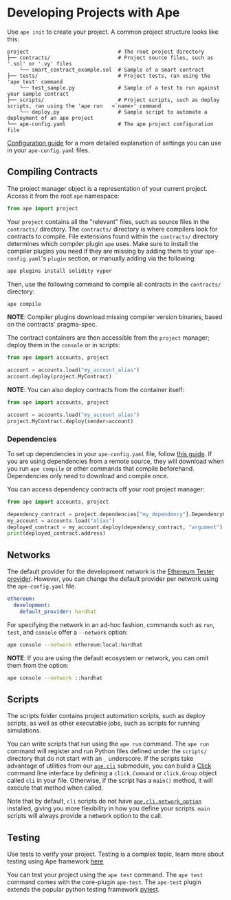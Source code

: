# Developing Projects with Ape

Use `ape init` to create your project. A common project structure looks like this:

```
project                             # The root project directory
├── contracts/                      # Project source files, such as '.sol' or '.vy' files
    └── smart_contract_example.sol  # Sample of a smart contract
├── tests/                          # Project tests, ran using the 'ape test' command
    └── test_sample.py              # Sample of a test to run against your sample contract
├── scripts/                        # Project scripts, such as deploy scripts, ran using the 'ape run   <`name>' command
    └── deploy.py                   # Sample script to automate a deployment of an ape project
└── ape-config.yaml                 # The ape project configuration file
```


 [Configuration guide](../userguides/config.md) for a more detailed explanation of settings you can
use in your `ape-config.yaml` files.

## Compiling Contracts

The project manager object is a representation of your current project. Access it from the root `ape` namespace:

```python
from ape import project
```

Your `project` contains all the "relevant" files, such as source files in the `contracts/` directory. The
`contracts/` directory is where compilers look for contracts to compile. File extensions found within the `contracts/`
directory determines which compiler plugin `ape` uses. Make sure to install the compiler plugins you need if they are
missing by adding them to your `ape-config.yaml`'s `plugin` section, or manually adding via the following:

```bash
ape plugins install solidity vyper
```

Then, use the following command to compile all contracts in the `contracts/` directory:

```bash
ape compile
```

**NOTE**: Compiler plugins download missing compiler version binaries, based on the contracts' pragma-spec.

The contract containers are then accessible from the `project` manager; deploy them in the `console` or in scripts:

```python
from ape import accounts, project

account = accounts.load("my_account_alias")
account.deploy(project.MyContract)
```

**NOTE**: You can also deploy contracts from the container itself:

```python
from ape import accounts, project

account = accounts.load("my_account_alias")
project.MyContract.deploy(sender=account)
```

### Dependencies

To set up dependencies in your ``ape-config.yaml`` file, follow [this guide](https://docs.apeworx.io/ape/stable/userguides/config.html#dependencies).
If you are using dependencies from a remote source, they will download when you run `ape compile` or other commands that compile beforehand.
Dependencies only need to download and compile once.

You can access dependency contracts off your root project manager:

```python
from ape import accounts, project

dependency_contract = project.dependencies["my_dependency"].DependencyContractType
my_account = accounts.load("alias")
deployed_contract = my_account.deploy(dependency_contract, "argument")
print(deployed_contract.address)
```

## Networks

The default provider for the development network is the
[Ethereum Tester provider](https://github.com/ethereum/eth-tester). However, you can change the default provider per
network using the `ape-config.yaml` file.

```yaml
ethereum:
  development:
    default_provider: hardhat
```

For specifying the network in an ad-hoc fashion, commands such as `run`, `test`, and `console` offer a `--network`
option:

```bash
ape console --network ethereum:local:hardhat
```

**NOTE**: If you are using the default ecosystem or network, you can omit them from the option:

```bash
ape console --network ::hardhat
```

## Scripts

The scripts folder contains project automation scripts, such as deploy scripts, as well as other executable jobs, such as scripts for running simulations.

You can write scripts that run using the `ape run` command. The `ape run` command will register and run Python
files defined under the `scripts/` directory that do not start with an `_` underscore. If the scripts take
advantage of utilities from our [`ape.cli`](../methoddocs/cli.html#ape-cli) submodule,
you can build a [Click](https://click.palletsprojects.com/) command line interface
by defining a `click.Command` or `click.Group` object called `cli` in your file.
Otherwise, if the script has a `main()` method, it will execute that method when called.

Note that by default, `cli` scripts do not have
[`ape.cli.network_option`](../methoddocs/cli.html?highlight=options#ape.cli.options.network_option)
installed, giving you more flexibility in how you define your scripts.
`main` scripts will always provide a network option to the call.

## Testing


Use tests to verify your project. Testing is a complex topic, learn more about testing using Ape framework
[here](./testing.html)

You can test your project using the `ape test` command. The `ape test` command comes with the core-plugin `ape-test`.
The `ape-test` plugin extends the popular python testing framework
[pytest](https://docs.pytest.org/en/6.2.x/contents.html).
